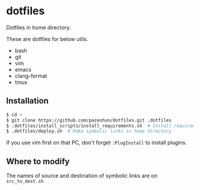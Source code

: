 # dotfiles

Dotfiles in home directory.

These are dotfiles for below utils.
- bash
- git
- vim
- emacs
- clang-format
- tmux

## Installation

```sh
$ cd ~
$ git clone https://github.com/pazeshun/dotfiles.git .dotfiles
$ .dotfiles/install_scripts/install_requirements.sh  # Install requirements
$ .dotfiles/deploy.sh  # Make symbolic links in home directory
```
If you use vim first on that PC, don't forget `:PlugInstall` to install plugins.

## Where to modify

The names of source and destination of symbolic links are on `src_to_dest.sh`
